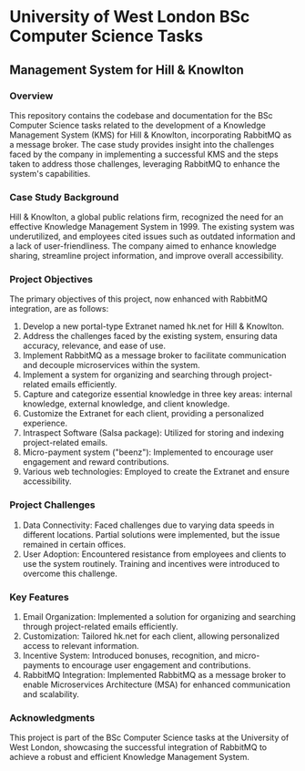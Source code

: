 # University of West London BSc Computer Science Tasks
## Management System for Hill & Knowlton
### Overview

This repository contains the codebase and documentation for the BSc Computer Science tasks related to the development of a Knowledge Management System (KMS) for Hill & Knowlton, incorporating RabbitMQ as a message broker. The case study provides insight into the challenges faced by the company in implementing a successful KMS and the steps taken to address those challenges, leveraging RabbitMQ to enhance the system's capabilities.

### Case Study Background

Hill & Knowlton, a global public relations firm, recognized the need for an effective Knowledge Management System in 1999. The existing system was underutilized, and employees cited issues such as outdated information and a lack of user-friendliness. The company aimed to enhance knowledge sharing, streamline project information, and improve overall accessibility.

### Project Objectives

The primary objectives of this project, now enhanced with RabbitMQ integration, are as follows:

1. Develop a new portal-type Extranet named hk.net for Hill & Knowlton.
2. Address the challenges faced by the existing system, ensuring data accuracy, relevance, and ease of use.
3. Implement RabbitMQ as a message broker to facilitate communication and decouple microservices within the system.
4. Implement a system for organizing and searching through project-related emails efficiently.
5. Capture and categorize essential knowledge in three key areas: internal knowledge, external knowledge, and client knowledge.
6. Customize the Extranet for each client, providing a personalized experience.
7. Intraspect Software (Salsa package): Utilized for storing and indexing project-related emails.
8. Micro-payment system ("beenz"): Implemented to encourage user engagement and reward contributions.
9. Various web technologies: Employed to create the Extranet and ensure accessibility.

### Project Challenges

1. Data Connectivity: Faced challenges due to varying data speeds in different locations. Partial solutions were implemented, but the issue remained in certain offices.
2. User Adoption: Encountered resistance from employees and clients to use the system routinely. Training and incentives were introduced to overcome this challenge.

### Key Features

1. Email Organization: Implemented a solution for organizing and searching through project-related emails efficiently.
2. Customization: Tailored hk.net for each client, allowing personalized access to relevant information.
3. Incentive System: Introduced bonuses, recognition, and micro-payments to encourage user engagement and contributions.
4. RabbitMQ Integration: Implemented RabbitMQ as a message broker to enable Microservices Architecture (MSA) for enhanced communication and scalability.

### Acknowledgments
This project is part of the BSc Computer Science tasks at the University of West London, showcasing the successful integration of RabbitMQ to achieve a robust and efficient Knowledge Management System.